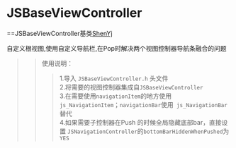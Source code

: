 # JSBaseViewController

==JSBaseViewController基类[ShenYj](https://github.com/ShenYj)

自定义根视图,使用自定义导航栏,在Pop时解决两个视图控制器导航条融合的问题

>>使用说明：
>>>1.导入 `JSBaseViewController.h` 头文件<br>
>>>2.将需要的视图控制器集成自`JSBaseViewController`<br>
>>>3.在需要使用`navigationItem`的地方使用 `js_NavigationItem`；`navigationBar`使用` js_NavigationBar`替代<br>
>>>4.如果需要子控制器在Push 的时候全局隐藏底部bar，直接设置 `JSNavigationController`的`bottomBarHiddenWhenPushed`为`YES`<br>
